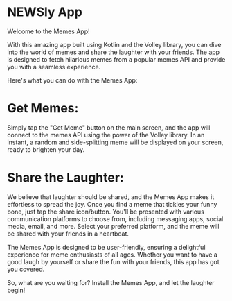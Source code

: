 # NEWSly App
Welcome to the Memes App!

With this amazing app built using Kotlin and the Volley library, you can dive into the world of memes and share the laughter with your friends. The app is designed to fetch hilarious memes from a popular memes API and provide you with a seamless experience.

Here's what you can do with the Memes App:

# Get Memes:
Simply tap the "Get Meme" button on the main screen, and the app will connect to the memes API using the power of the Volley library. In an instant, a random and side-splitting meme will be displayed on your screen, ready to brighten your day.

# Share the Laughter:
 We believe that laughter should be shared, and the Memes App makes it effortless to spread the joy. Once you find a meme that tickles your funny bone, just tap the share icon/button. You'll be presented with various communication platforms to choose from, including messaging apps, social media, email, and more. Select your preferred platform, and the meme will be shared with your friends in a heartbeat.

The Memes App is designed to be user-friendly, ensuring a delightful experience for meme enthusiasts of all ages. Whether you want to have a good laugh by yourself or share the fun with your friends, this app has got you covered.

So, what are you waiting for? Install the Memes App, and let the laughter begin!
